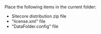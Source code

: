 Place the following items in the current folder:
 - Sitecore distribution zip file
 - "license.xml" file
 - "DataFolder.config" file